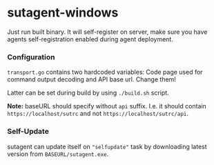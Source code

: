 # sutagent-windows 

Just run built binary. It will self-register on server, make sure you have agents self-registration enabled during agent deployment.

### Configuration

`transport.go` contains two hardcoded variables: Code page used for command
output decoding and API base url. Change them!

Latter can be set during build by using `./build.sh` script.

**Note:** baseURL should specify without `api` suffix.
I.e. it should contain `https://localhost/sutrc` and not `https://localhost/sutrc/api`.

### Self-Update

sutagent can update itself on `"selfupdate"` task by downloading latest version from `BASEURL/sutagent.exe`.
